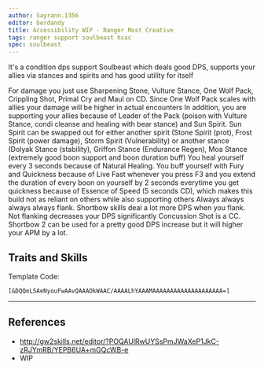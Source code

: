 ```yaml
---
author: Sayrann.1356
editor: berdandy
title: Accessibility WIP - Ranger Most Creative
tags: ranger support soulbeast hsac
spec: soulbeast
---
```


It's a condition dps support Soulbeast which deals good DPS, supports your allies via stances and spirits and has good utility for itself

For damage you just use Sharpening Stone, Vulture Stance, One Wolf Pack, Crippling Shot, Primal Cry and Maul on CD. Since One Wolf Pack scales with allies your damage will be higher in actual encounters
In addition, you are supporting your allies because of Leader of the Pack (poison with Vulture Stance, condi cleanse and healing with bear stance) and Sun Spirit. Sun Spirit can be swapped out for either another spirit (Stone Spirit (prot), Frost Spirit (power damage), Storm Spirit (Vulnerability) or another stance (Dolyak Stance (stability), Griffon Stance (Endurance Regen), Moa Stance (extremely good boon support and boon duration buff)
You heal yourself every 3 seconds because of Natural Healing. You buff yourself with Fury and Quickness because of Live Fast whenever you press F3 and you extend the duration of every boon on yourself by 2 seconds everytime you get quickness because of Essence of Speed (5 seconds CD), which makes this build not as reliant on others while also supporting others
Always always always always flank. Shortbow skills deal a lot more DPS when you flank. Not flanking decreases your DPS significantly
Concussion Shot is a CC. Shortbow 2 can be used for a pretty good DPS increase but it will higher your APM by a lot.

## Traits and Skills

Template Code:

`[&DQQeLSAeNyouFwAAvQAAAOkWAAC/AAAALhYAAAMAAAAAAAAAAAAAAAAAAAA=]`

---

<div
  data-armory-embed='skills'
  data-armory-ids='44948,12498,40498,12537,45717'
>
</div>
<div
  data-armory-embed='specializations'
  data-armory-ids='30,32,55'
  data-armory-30-traits='1069,1846,1912'
  data-armory-32-traits='1072,970,1945'
  data-armory-55-traits='2071,2085,2128'
>
</div>
<script async src='https://unpkg.com/armory-embeds@^0.x.x/armory-embeds.js'></script>



## References

- http://gw2skills.net/editor/?POQAUlRwUYSsPmJWaXeP1JkC-zRJYmRB/YEPB6UA+mGQcWB-e
- WIP
